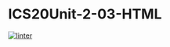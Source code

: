# ICS20Unit-2-03-HTML
[![linter](https://github.com/Samir-Allaham/ICS2OUnit-2-03-HTML/workflows/linter/badge.svg)](https://github.com/marketplace/actions/super-linter)
